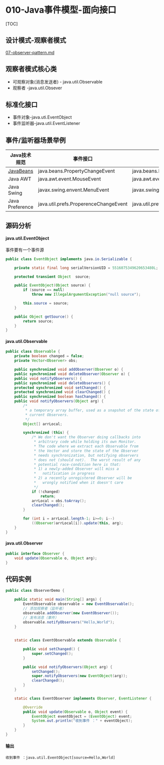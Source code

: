 # 010-Java事件模型-面向接口

[TOC]

## 设计模式-观察者模式

 [07-observer-pattern.md](../../01-design-patterns/04-behavioral-patterns/07-observer-pattern.md) 

## 观察者模式核心类

- 可观察对象(消息发送者) - java.util.Observable
- 观察者 -java.util.Obsever

## 标准化接口

- 事件对象-java.uti.EventObject
- 事件监听器-java.util.EventListener

## 事件/监听器场景举例

| Java技术规范                                            | 事件接口                              | 监听器接口                               |
| ------------------------------------------------------- | ------------------------------------- | ---------------------------------------- |
| [JavaBeans](../12-Java自省机制/004-JavaBean事件监听.md) | java.beans.PropertyChangeEvent        | java.beans.PropertyChangeListener        |
| Java AWT                                                | java.awt.event.MouseEvent             | java.awt.event.MouseListener             |
| Java Swing                                              | javax.swing.envent.MenuEvent          | javax.swing.event.MenuListener           |
| Java Preference                                         | java.util.prefs.ProperenceChangeEvent | java.util.prefs.PreferenceChangeListener |

## 源码分析

#### java.util.EventObject

事件要有一个事件源

```java
public class EventObject implements java.io.Serializable {

    private static final long serialVersionUID = 5516075349620653480L;

    protected transient Object  source;

    public EventObject(Object source) {
        if (source == null)
            throw new IllegalArgumentException("null source");

        this.source = source;
    }

    public Object getSource() {
        return source;
    }
}

```

####  java.util.Observable

```java
public class Observable {
    private boolean changed = false;
    private Vector<Observer> obs;

    public synchronized void addObserver(Observer o) {
    public synchronized void deleteObserver(Observer o) {
    public void notifyObservers() {
    public synchronized void deleteObservers() {
    protected synchronized void setChanged() {
    protected synchronized void clearChanged() {
    public synchronized boolean hasChanged() {
    public void notifyObservers(Object arg) {
        /*
         * a temporary array buffer, used as a snapshot of the state of
         * current Observers.
         */
        Object[] arrLocal;

        synchronized (this) {
            /* We don't want the Observer doing callbacks into
             * arbitrary code while holding its own Monitor.
             * The code where we extract each Observable from
             * the Vector and store the state of the Observer
             * needs synchronization, but notifying observers
             * does not (should not).  The worst result of any
             * potential race-condition here is that:
             * 1) a newly-added Observer will miss a
             *   notification in progress
             * 2) a recently unregistered Observer will be
             *   wrongly notified when it doesn't care
             */
            if (!changed)
                return;
            arrLocal = obs.toArray();
            clearChanged();
        }

        for (int i = arrLocal.length-1; i>=0; i--)
            ((Observer)arrLocal[i]).update(this, arg);
    }
}

```

#### java.util.Observer

```java
public interface Observer {
    void update(Observable o, Object arg);
}
```

## 代码实例

```java
public class ObserverDemo {

    public static void main(String[] args) {
        EventObservable observable = new EventObservable();
        // 添加观察者（监听者）
        observable.addObserver(new EventObserver());
        // 发布消息（事件）
        observable.notifyObservers("Hello,World");
    }
  
  
    static class EventObservable extends Observable {

        public void setChanged() {
            super.setChanged();
        }

        public void notifyObservers(Object arg) {
            setChanged();
            super.notifyObservers(new EventObject(arg));
            clearChanged();
        }
    }

    static class EventObserver implements Observer, EventListener {

        @Override
        public void update(Observable o, Object event) {
            EventObject eventObject = (EventObject) event;
            System.out.println("收到事件 ：" + eventObject);
        }
    }
}

```

#### 输出

```
收到事件 ：java.util.EventObject[source=Hello,World]
```

